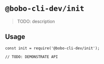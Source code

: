 # `@bobo-cli-dev/init`

> TODO: description

## Usage

```
const init = require('@bobo-cli-dev/init');

// TODO: DEMONSTRATE API
```
